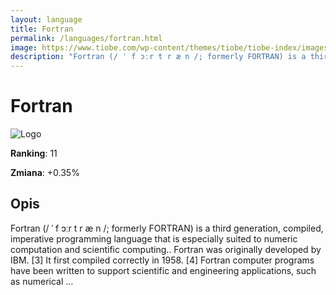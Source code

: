 ```yaml
---
layout: language
title: Fortran
permalink: /languages/fortran.html
image: https://www.tiobe.com/wp-content/themes/tiobe/tiobe-index/images/Fortran.png
description: "Fortran (/ ˈ f ɔːr t r æ n /; formerly FORTRAN) is a third generation, compiled, imperative programming language that is especially suited to numeric computation and scientific computing.. Fortran was originally developed by IBM. [3] It first compiled correctly in 1958. [4] Fortran computer programs have been written to support scientific and engineering applications, such as numerical ..."
---
```


# Fortran

![Logo](https://www.tiobe.com/wp-content/themes/tiobe/tiobe-index/images/Fortran.png)

**Ranking**: 11

**Zmiana**: +0.35%    

## Opis

Fortran (/ ˈ f ɔːr t r æ n /; formerly FORTRAN) is a third generation, compiled, imperative programming language that is especially suited to numeric computation and scientific computing.. Fortran was originally developed by IBM. [3] It first compiled correctly in 1958. [4] Fortran computer programs have been written to support scientific and engineering applications, such as numerical ...
